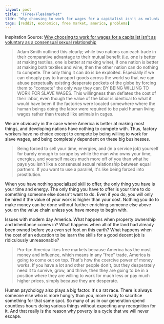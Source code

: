 ```yaml
---
layout: post
title: "(Free/Flea)market"
tldr: "Why choosing to work for wages for a capitalist isn't as voluntary as a consensual sexual relationship"
tags: [reddit, economics, free market, america, problems]
---
```


[1]:http://www.reddit.com/r/DepthHub/comments/1hpk73/uainrialai_explains_left_anarchism/cax2ahg?context=3

Inspiration Source: [Why choosing to work for wages for a capitalist isn't as voluntary as a consensual sexual relationship][1] 

>Adam Smith outlined this clearly; while two nations can each trade in their comparative advantage to their mutual benefit (i.e. one is better at making textiles, one is better at making wine), if one nation is better at making both textiles and wine, then the other nation can do nothing to compete. The only thing it can do is be exploited. Especially if we can cheaply pay to transport goods across the world so that we can abuse perpetually existing desperate pockets of the globe by forcing them to "compete" the only way they can: BY BEING WILLING TO WORK FOR SLAVE WAGES. This willingness then deflates the cost of their labor, even though the value of the labor is identical to what it would have been if the factories were located somewhere where the human beings doing the labor were required to be paid human living wages rather than treated like animals in cages.

We are obviously in the case where America is better at making most things, and developing nations have nothing to compete with. Thus, factory workers have no choice except to compete by being willing to work for slave wages, and being completely dependent on these big businesses.

>Being forced to sell your time, energies, and (in a service job) yourself for barely enough to scrape by while the man who owns your time, energies, and yourself makes much more off of you than what he pays you isn't like a consensual sexual relationship between equal partners. If you want to use a parallel, it's like being forced into prostitution.

When you have nothing specialized skill to offer, the only thing you have is your time and energy. The only thing you have to offer is your time to do something someone else doesn't want to do. Even if you do, you will only be hired if the value of your work is higher than your cost. Nothing you do to make money can be done without further enriching someone else above you on the value chain unless you have money to begin with.

Issues with modern day America. What happens when property ownership and inheritance comes in? What happens when all of the land had already been owned before you even set foot on this earth? What happens when the cost of an education to be learn the skills for a good decent job is ridiculously unreasonable? 

>Pro-tip: America likes free markets because America has the most money and influence, which means in any "free" trade, America is going to come out on top. That's how the coercive power of money works. If you have a lot and other people don't, but they desperately need it to survive, grow, and thrive, then they are going to be in a position where they are willing to work for much less or pay much higher prices, simply because they are desperate.

Human psychology also plays a big factor. It's a rat race. There is always someone else who is more hungry than you, more ready to sacrifice something for that same spot. So many of us in our generation spend countless hours doing various things without expecting any recognition for it. And that really is the reason why poverty is a cycle that we will never escape.
